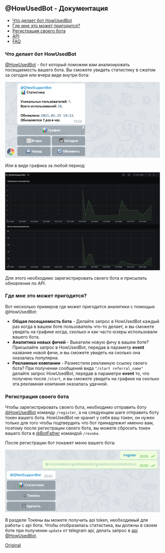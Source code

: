 ## @HowUsedBot - Документация
* [Что делает бот HowUsedBot](#что-делает-бот-howusedbot)
* [Где мне это может пригодится?](#где-мне-это-может-пригодится?)
* [Регистрация своего бота](#регистрация-своего-бота)
* [API](/docs-test/ph/howusedbot/api)
* [FAQ](/docs-test/ph/howusedbot/faq)


### Что делает бот HowUsedBot

[@HowUsedBot](http://t.me/HowUsedBot) - бот который поможем вам анализировать посещаемость вашего бота. Вы сможете увидеть статистику в сжатом за сегодня или вчера виде внутри бота:

![](./1.png)

Или в виде графика за любой период:

![](./2.png)

Для этого необходимо зарегистрировать своего бота и присылать обновления по API.
### Где мне это может пригодится?

Вот несколько примеров где может пригодится аналитики с помощью @HowUsedBot:
* **Общая посещаемость бота** - Делайте запрос в HowUsedBot каждый раз когда в вашем боте пользователь что-то делает, и вы сможете увидеть на графике когда, сколько и как часто юзеры использовали вашего бота.
* **Аналитика новых фичей** - Выкатили новую фичу в вашем боте? Присылайте запрос в HowUsedBot, передав в параметр **event** название новой фичи, и вы сможете увидеть на сколько она оказалась популярна.
* **Рекламные компании** - Разместили рекламную ссылку своего бота? При получении сообщений вида `"/start referral_name"` делайте запрос HowUsedBot, передав в параметре **event** то, что получено после `/start`, и вы сможете увидеть на графике на сколько эта рекламная компания оказалась удачной.
### Регистрация своего бота

Чтобы зарегистрировать своего бота, необходимо отправить боту [@HowUsedBot](http://t.me/HowUsedBot) команду `/register`, а на следующем шаге отправить боту токен вашего бота. HowUsedBot не хранит у себя ваш токен, он нужен только для того чтобы подтвердить что бот принадлежит именно вам, поэтому  после регистрации своего бота, вы можете сбросить токен вашего бота в [@BotFather](http://t.me/BotFather) командой `/revoke`.

После регистрации бот покажет меню вашего бота:

![](./3.png)

В разделе Токены вы можете получить api token, необходимый для работы с api бота. Чтобы отобразилась статистика, вы должны в своем боте при получении `update` от telegram api, делать запрос в [api @HowUsedBot](/docs-test/ph/howusedbot/api).
  
[Original](https://telegra.ph/HowUsedBot-02-23)
